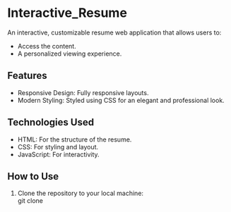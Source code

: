# Interactive_Resume
An interactive, customizable resume web application that allows users to:  
- Access the content.  
- A personalized viewing experience.  

## Features   
- Responsive Design: Fully responsive layouts.  
- Modern Styling: Styled using CSS for an elegant and professional look.  

## Technologies Used  
- HTML: For the structure of the resume.  
- CSS: For styling and layout.  
- JavaScript: For interactivity.

## How to Use  
1. Clone the repository to your local machine:   
   git clone <repository-url>
